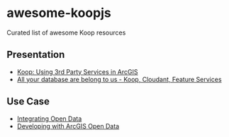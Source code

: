 # awesome-koopjs

Curated list of awesome Koop resources

## Presentation

* [Koop: Using 3rd Party Services in ArcGIS](http://proceedings.esri.com/library/userconf/devsummit17/papers/dev_int_157.pdf)
* [All your database are belong to us - Koop, Cloudant, Feature Services](https://www.slideshare.net/rajrsingh/all-your-database-are-belong-to-us-koop-cloudant-feature-services)

## Use Case

* [Integrating Open Data](https://mjuniper.github.io/presentations/ds2017/integrating-opendata#/)
* [Developing with ArcGIS Open Data](https://mjuniper.github.io/presentations/opendata-api-2016#/)
